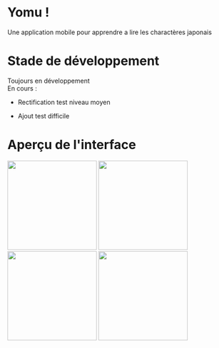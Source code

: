 # Yomu !

Une application mobile pour apprendre a lire les charactères japonais

# Stade de développement

Toujours en développement <br>
En cours :

- Rectification test niveau moyen

- Ajout test difficile

# Aperçu de l'interface

<img src="https://user-images.githubusercontent.com/91209500/231810397-cea4527f-0961-41c8-857f-2991a087aa64.jpg" width=200></img>
<img src="https://user-images.githubusercontent.com/91209500/231811738-a8a840e0-36c8-4201-a626-406ee0a1dac0.jpg" width=200></img>
<img src="https://user-images.githubusercontent.com/91209500/231811966-0c4f8dfd-b5d9-4cdb-b456-8b3c81403189.jpg" width=200></img>
<img src="https://user-images.githubusercontent.com/91209500/231812176-e17a9b09-7a75-4def-b8e7-509a0f1bfbac.jpg" width=200></img>
